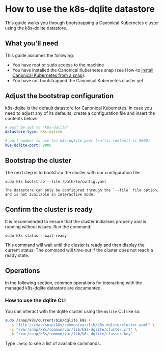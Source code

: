 # How to use the k8s-dqlite datastore

This guide walks you through bootstrapping a Canonical Kubernetes cluster
using the k8s-dqlite datastore.

## What you'll need

This guide assumes the following:

- You have root or sudo access to the machine
- You have installed the Canonical Kubernetes snap
  (see How-to [Install Canonical Kubernetes from a snap][snap-install-howto]).
- You have not bootstrapped the Canonical Kubernetes cluster yet

## Adjust the bootstrap configuration

k8s-dqlite is the default datastore for Canonical Kubernetes. In case you need
to adjust any of its defaults, create a configuration file and insert the
contents below:

```yaml
# must be set to "k8s-dqlite"
datastore-type: k8s-dqlite

# port number to use for k8s-dqlite peer traffic (default is 9000)
k8s-dqlite-port: 9000
```

## Bootstrap the cluster

The next step is to bootstrap the cluster with our configuration file:

```
sudo k8s bootstrap --file /path/to/config.yaml
```

```{note}
The datastore can only be configured through the `--file` file option,
and is not available in interactive mode.
```

## Confirm the cluster is ready

It is recommended to ensure that the cluster initialises properly and is
running without issues. Run the command:

```
sudo k8s status --wait-ready
```

This command will wait until the cluster is ready and then display
the current status. The command will time-out if the cluster does not reach a
ready state.

## Operations

In the following section, common operations for interacting with the managed
k8s-dqlite datastore are documented.

### How to use the dqlite CLI

You can interact with the dqlite cluster using the `dqlite` CLI like so:

```bash
sudo /snap/k8s/current/bin/dqlite k8s \
  -s "file:///var/snap/k8s/common/var/lib/k8s-dqlite/cluster.yaml" \
  -c "/var/snap/k8s/common/var/lib/k8s-dqlite/cluster.crt" \
  -k "/var/snap/k8s/common/var/lib/k8s-dqlite/cluster.key"
```

Type `.help` to see a list of available commands.

<!-- LINKS -->

[snap-install-howto]: ./install/snap
